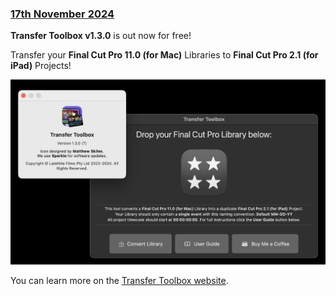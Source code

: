 ### [17th November 2024](/news/20241117)

**Transfer Toolbox v1.3.0** is out now for free!

Transfer your **Final Cut Pro 11.0 (for Mac)** Libraries to **Final Cut Pro 2.1 (for iPad)** Projects!

![](/static/transfer-toolbox-1-3-0.jpeg)

You can learn more on the [Transfer Toolbox website](https://transfertoolbox.io).